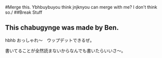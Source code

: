 #Merge this. Ybhbuybuyou think jnjknyou can merge with me? I don't think so./
##Break Stuff
## This chabugynge was made by Ben.
hbhb
おっしゃれ〜　ウップデットできるぜ。

書いてることが全然読まないからなんでも書いたらいいさ〜。
